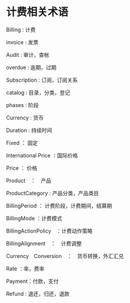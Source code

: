 计费相关术语
================

Billing : 计费

invoice : 发票

Audit : 审计，查帐

overdue : 逾期，过期

Subscription : 订阅，订阅关系

catalog : 目录，分类，登记

phases : 阶段

Currency : 货币

Duration : 持续时间

Fixed ： 固定

International Price ：国际价格

Price ： 价格

Product　：　产品

ProductCategory : 产品分类，产品类目

BillingPeriod ： 计费阶段，计费期间，结算期

BillingMode ：计费模式

BillingActionPolicy　：计费动作策略

BillingAlignment　：　计费调整

Currency　Conversion　：　货币转换，外汇汇兑

Rate ：率，费率

Payment：付款，支付

Refund : 退还，归还，退款






